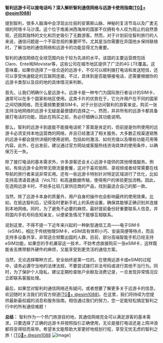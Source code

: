 **智利远游卡可以接电话吗？深入解析智利通信网络与远游卡使用指南[[TG💪+ @esim1088](https://t.me/s/esim1088)]**

提到智利，很多人脑海中会浮现出壮丽的安第斯山脉、神秘的复活节岛以及广袤无垠的阿塔卡马沙漠。这个位于南美洲西海岸的国家不仅拥有令人叹为观止的自然景观，还因其独特的文化和历史吸引了无数游客。然而，对于计划前往智利旅行的人来说，通信问题是一个不容忽视的重要环节。尤其是当你需要在异国他乡保持联络时，了解当地的通信网络和远游卡的功能显得尤为重要。

智利的通信网络在全球范围内处于较为先进的水平。该国的主要运营商包括Claro、Entel和Movistar等，这些公司在城市地区提供了广泛的4G LTE覆盖。这意味着，如果你选择了一张合适的远游卡，不仅可以顺利拨打电话和发送短信，还可以享受快速稳定的互联网连接。不过，具体到是否能够接电话，还需要根据你的远游卡类型以及目的地的具体情况来判断。

首先，让我们明确什么是远游卡。远游卡是一种专门为国际旅行者设计的SIM卡，通常可以在多个国家和地区使用。这类卡片的优势在于，它允许用户在不同的国家之间切换网络，而无需频繁更换SIM卡。对于计划访问智利的游客来说，购买一张支持当地网络的远游卡无疑是最便捷的选择之一。然而，并非所有的远游卡都具备接打电话的功能，因此在购买之前，务必仔细确认其功能说明。

那么，智利的远游卡到底能不能接电话呢？答案是肯定的，但前提是你所使用的远游卡必须支持本地运营商的网络，并且已经激活了相关服务。大多数正规渠道销售的远游卡都会提供详细的使用说明，包括如何激活、如何充值以及哪些功能可用等内容。此外，在出发前，建议通过官方网站或客服热线咨询具体的使用条件，以确保万无一失。

除了接打电话的基本需求外，许多游客还会关心远游卡提供的其他增值服务。例如，有些远游卡会附带无限流量套餐，这对于喜欢拍照、录视频或者经常需要在线导航的旅行者来说非常实用。还有一些远游卡特别针对特定区域进行了优化，比如支持高清语音通话（VoLTE）和高速数据传输，使得用户的体验更加流畅。因此，在选购远游卡时，不妨多比较几家供应商的产品，找到最适合自己的那一款。

当然，除了远游卡本身的质量外，用户自身的操作也会影响最终的使用效果。比如，在抵达智利后，记得及时更新手机上的系统设置，确保其能够正确识别并连接到本地网络。同时，为了避免不必要的麻烦，最好提前备份好重要联系人信息，并将国内手机号码告知亲友，以便紧急情况下能够互相联系。

说到这里，不得不提一下近年来兴起的一种新型通信工具——电子SIM卡（eSIM）。相比于传统物理SIM卡，eSIM具有体积小巧、安装简便等特点，而且支持多设备共享，非常适合频繁出国的人群。目前，部分高端智能手机已经支持eSIM功能，如果您的手机兼容这一技术，不妨考虑直接购买一张eSIM卡，这样既能省去携带额外硬件的麻烦，又能享受到更灵活的通信方案。

当然，无论选择哪种方式，安全始终是第一位的。在使用远游卡或eSIM的过程中，请务必遵守当地的法律法规，不要尝试拨打非法号码或进行其他不当行为。同时，为了保护个人隐私，建议定期检查账户余额及消费记录，一旦发现异常情况应立即联系客服处理。

最后，如果您对智利的通信网络还有疑问，或者想要了解更多关于远游卡的信息，欢迎随时关注我们的官方频道[[TG💪+ @esim1088](https://t.me/s/esim1088)]。在这里，我们将持续为您提供最新最权威的消息和服务指南。相信通过我们的努力，您一定能轻松搞定智利之行中的所有通信难题！

**总结：**
智利作为一个热门旅游目的地，其通信网络完全可以满足游客的基本需求。只要选择了正确的远游卡并按照指引正确使用，无论是接打电话还是上网冲浪都将变得轻而易举。希望本文能帮助大家更好地规划行程，享受无忧无虑的智利之旅！[[TG💪+ @esim1088](https://t.me/s/esim1088) ![Image](https://i.postimg.cc/4NQfJmqS/Snipaste-2025-05-13-00-14-12.png)]